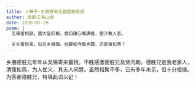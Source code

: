 ```yaml
---
title: 卜算子·乡朋寄来无锡密桃有感
author: 放歌江海山阙
date: 2020-07-26
poem: |
  无锡蜜桃颜，圆大呈红艳。尝口甜心嘴满香，密汁教人恋。

  岁岁蜜桃来，似见乡朋面。估算如今鬓也霜，还是身如燕？
---
```


乡朋德胜兄年年从吴锡寄来蜜桃，不胜感激德胜兄及贤内助。德胜兄是我老家人，清瘦如燕，为人仗义，其夫人闲慧。虽然相聚不多，已有多年未见，但十分投缘。为答谢德胜兄，特填此词以记！
